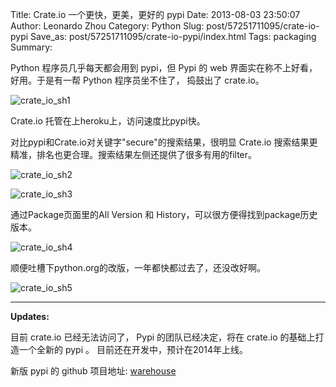 Title: Crate.io 一个更快，更美，更好的 pypi
Date: 2013-08-03 23:50:07
Author: Leonardo Zhou
Category: Python
Slug: post/57251711095/crate-io-pypi
Save_as: post/57251711095/crate-io-pypi/index.html
Tags: packaging
Summary: 

Python 程序员几乎每天都会用到 pypi，但 Pypi 的 web 界面实在称不上好看，好用。于是有一帮 Python 程序员坐不住了， 捣鼓出了 crate.io。

![crate_io_sh1][]

Crate.io 托管在上heroku上，访问速度比pypi快。

对比pypi和Crate.io对关键字"secure"的搜索结果，很明显 Crate.io 搜索结果更精准，排名也更合理。搜索结果左侧还提供了很多有用的filter。

![crate_io_sh2][]

![crate_io_sh3][]

通过Package页面里的All Version 和  History，可以很方便得找到package历史版本。

![crate_io_sh4][]

顺便吐槽下python.org的改版，一年都快都过去了，还没改好啊。

![crate_io_sh5][]

--------------------------
**Updates:**

目前 crate.io 已经无法访问了， Pypi 的团队已经决定，将在 crate.io 的基础上打造一个全新的 pypi 。 目前还在开发中，预计在2014年上线。

新版 pypi 的 github 项目地址: [warehouse][]


  [crate_io_sh1]: http://ww3.sinaimg.cn/large/6c3391c1gw1eee901ulcvj20dw07ht8r.jpg
  [crate_io_sh2]: http://ww2.sinaimg.cn/large/6c3391c1gw1eee90brba2j20dw07k3zf.jpg
  
  [crate_io_sh3]: http://ww3.sinaimg.cn/large/6c3391c1gw1eee946s4yjj20dw0iy75b.jpg
  [crate_io_sh4]: http://ww4.sinaimg.cn/large/6c3391c1gw1eee957d9prj20dw07kjrq.jpg
  [crate_io_sh5]: http://ww3.sinaimg.cn/large/6c3391c1gw1eee94puzfmj20dw07k74o.jpg
  
  [warehouse]: [https://github.com/pypa/warehouse]